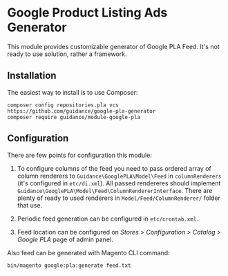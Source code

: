 # Google Product Listing Ads Generator

This module provides customizable generator of Google PLA Feed. It's not ready 
to use solution, rather a framework.

## Installation

The easiest way to install is to use Composer:

```
composer config repositories.pla vcs https://github.com/guidance/google-pla-generator
composer require guidance/module-google-pla
``` 

## Configuration 
There are few points for configuration this module:

1. To configure columns of the feed you need to pass ordered array of column renderers to 
   `Guidance\GooglePLA\Model\Feed` in `columnRenderers` (it's configured in `etc/di.xml`).
   All passed rendereres should implement `Guidance\GooglePLA\Model\Feed\ColumnRendererInterface`.
   There are plenty of ready to used renderers in `Model/Feed/ColumnRenderer/` folder that use.
     
2. Periodic feed generation can be configured in `etc/crontab.xml.`

3. Feed location can be configured on _Stores > Configuration > Catalog > Google PLA_ page of admin panel.

Also feed can be generated with Magento CLI command:

```
bin/magento google:pla:generate feed.txt
``` 
